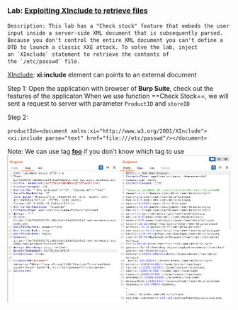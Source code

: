 

### Lab: [Exploiting XInclude to retrieve files](https://portswigger.net/web-security/xxe/lab-xinclude-attack)


	Description: This lab has a "Check stock" feature that embeds the user input inside a server-side XML document that is subsequently parsed. Because you don't control the entire XML document you can't define a DTD to launch a classic XXE attack. To solve the lab, inject an `XInclude` statement to retrieve the contents of the `/etc/passwd` file.

[XInclude](https://www.w3.org/TR/xinclude/): **xi:include** element can points to an external document

Step 1: Open the application with browser of **Burp Suite**, check out the features of the applicaton
When we use function ==Check Stock==, we will sent a request  to server with parameter `ProductID` and `storeID`




Step 2:

```
productId=<document xmlns:xi="http://www.w3.org/2001/XInclude"><xi:include parse="text" href="file:///etc/passwd"/></document>
```
Note: We can use tag [**foo**](http://www.catb.org/jargon/html/F/foo.html) if you don't know which tag to use
![](../../Img_note/Pasted%20image%2020221212102428.png)

